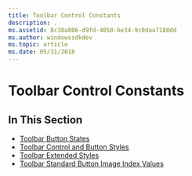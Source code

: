 ```yaml
---
title: Toolbar Control Constants
description: .
ms.assetid: 8c38a806-d9fd-4050-be34-9c0daa7180dd
ms.author: windowssdkdev
ms.topic: article
ms.date: 05/31/2018
---
```


# Toolbar Control Constants

## In This Section

-   [Toolbar Button States](toolbar-button-states.md)
-   [Toolbar Control and Button Styles](toolbar-control-and-button-styles.md)
-   [Toolbar Extended Styles](toolbar-extended-styles.md)
-   [Toolbar Standard Button Image Index Values](toolbar-standard-button-image-index-values.md)

 

 





